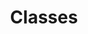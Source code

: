 ---
menu:
  reference:
    identifier: ja-ref-python-sdk-classes-_index
module: null
title: Classes
weight: 30
---